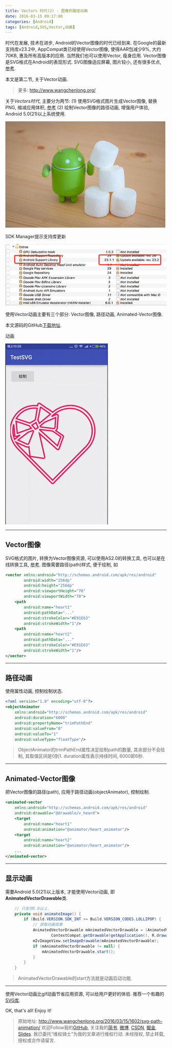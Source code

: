 ```yaml
---
title: Vectors 时代(2) - 图像的路径动画
date: 2016-03-15 09:17:00
categories: [Android]
tags: [Android,SVG,Vector,动画]
---
```


时代在发展, 技术在进步, Android的Vector图像的时代已经到来. 在Google的最新支持库v23.2中, AppCompat类已经使用Vector图像, 使得AAR包减少9%, 大约70KB, 惠及所有高版本的应用. 当然我们也可以使用Vector, 瘦身应用. Vector图像是SVG格式在Android的表现形式. SVG图像适应屏幕, 图片较小, 还有很多优点, [参考](https://zh.wikipedia.org/wiki/%E5%8F%AF%E7%B8%AE%E6%94%BE%E5%90%91%E9%87%8F%E5%9C%96%E5%BD%A2).

本文是第二节, 关于Vector动画.

<!-- more -->
> 更多: http://www.wangchenlong.org/

关于*Vectors时代*, 主要分为两节:
(1) 使用SVG格式图片生成Vector图像, 替换PNG, 缩减应用体积, [参考](http://www.wangchenlong.org/2016/03/15/1602/replace-svg-image/)
(2) 绘制Vector图像的路径动画, 增强用户体验, Android 5.0(21)以上系统使用.

![Android](svg-path-animation/svg-android.jpg)

SDK Manager提示支持库更新

![Support](svg-path-animation/svg-version.png)

使用Vector动画主要有三个部分: Vector图像, 路径动画, Animated-Vector图像.

本文源码的GitHub[下载地址](https://github.com/SpikeKing/TestSVG).

动画

![绘制](svg-path-animation/svg-anim.gif)

---

## Vector图像

SVG格式的图片, 转换为Vector图像资源, 可以使用AS2.0的转换工具, 也可以是在线转换工具, [参考](http://www.wangchenlong.org/2016/03/15/1602/replace-svg-image/). 图像需要路径(path)样式, 便于绘制, 如
```xml
<vector xmlns:android="http://schemas.android.com/apk/res/android"
        android:width="256dp"
        android:height="256dp"
        android:viewportHeight="70"
        android:viewportWidth="70">
    <path
        android:name="heart1"
        android:pathData="..."
        android:strokeColor="#E91E63"
        android:strokeWidth="1"/>
    <path
        android:name="heart2"
        android:pathData="..."
        android:strokeColor="#E91E63"
        android:strokeWidth="1"/>
</vector>
```

---

## 路径动画

使用属性动画, 控制绘制状态.
```xml
<?xml version="1.0" encoding="utf-8"?>
<objectAnimator
    xmlns:android="http://schemas.android.com/apk/res/android"
    android:duration="6000"
    android:propertyName="trimPathEnd"
    android:valueFrom="0"
    android:valueTo="1"
    android:valueType="floatType"/>
```
> ObjectAnimator的trimPathEnd属性决定绘制path的数量, 其余部分不会绘制, 其取值区间是0到1. duration属性表示持续时间, 6000即6秒.

---

## Animated-Vector图像

把Vector图像的路径(path), 应用于路径动画(objectAnimator), 控制绘制.
```xml
<animated-vector
    xmlns:android="http://schemas.android.com/apk/res/android"
    android:drawable="@drawable/v_heard">
    <target
        android:name="heart1"
        android:animation="@animator/heart_animator"/>
    <target
        android:name="heart2"
        android:animation="@animator/heart_animator"/>
    ...
</animated-vector>
```

---

## 显示动画

需要Android 5.0(21)以上版本, 才能使用Vector动画, 即**AnimatedVectorDrawable**类.
```java
    // 只支持5.0以上.
    private void animateImage() {
        if (Build.VERSION.SDK_INT >= Build.VERSION_CODES.LOLLIPOP) {
            // 获取动画效果
            AnimatedVectorDrawable mAnimatedVectorDrawable = (AnimatedVectorDrawable)
                    ContextCompat.getDrawable(getApplication(), R.drawable.v_heard_animation);
            mIvImageView.setImageDrawable(mAnimatedVectorDrawable);
            if (mAnimatedVectorDrawable != null) {
                mAnimatedVectorDrawable.start();
            }
        }
    }
```

> AnimatedVectorDrawable的start方法就是动画启动功能.

---

使用Vector动画比gif动画节省应用资源, 可以给用户更好的体验. 推荐一个有趣的[SVG库](https://github.com/Pixplicity/sharp).

OK, that's all! Enjoy it!

> 原始地址: 
> http://www.wangchenlong.org/2016/03/15/1602/svg-path-animation/
> 欢迎Follow我的[GitHub](https://github.com/SpikeKing), 关注我的[简书](http://www.jianshu.com/users/e2b4dd6d3eb4/latest_articles), [微博](http://weibo.com/u/2852941392), [CSDN](http://blog.csdn.net/caroline_wendy), [掘金](http://gold.xitu.io/#/user/56de98c2f3609a005442ec58), [Slides](https://slides.com/spikeking). 
> 我已委托“维权骑士”为我的文章进行维权行动. 未经授权, 禁止转载, 授权或合作请留言.